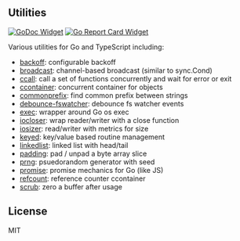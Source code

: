 ## Utilities

[![GoDoc Widget]][GoDoc] [![Go Report Card Widget]][Go Report Card]

[GoDoc]: https://godoc.org/github.com/aperturerobotics/util
[GoDoc Widget]: https://godoc.org/github.com/aperturerobotics/util?status.svg
[Go Report Card Widget]: https://goreportcard.com/badge/github.com/aperturerobotics/util
[Go Report Card]: https://goreportcard.com/report/github.com/aperturerobotics/util

Various utilities for Go and TypeScript including:

 - [backoff]: configurable backoff
 - [broadcast]: channel-based broadcast (similar to sync.Cond)
 - [ccall]: call a set of functions concurrently and wait for error or exit
 - [ccontainer]: concurrent container for objects
 - [commonprefix]: find common prefix between strings
 - [debounce-fswatcher]: debounce fs watcher events
 - [exec]: wrapper around Go os exec
 - [iocloser]: wrap reader/writer with a close function
 - [iosizer]: read/writer with metrics for size
 - [keyed]: key/value based routine management
 - [linkedlist]: linked list with head/tail
 - [padding]: pad / unpad a byte array slice
 - [prng]: psuedorandom generator with seed
 - [promise]: promise mechanics for Go (like JS)
 - [refcount]: reference counter ccontainer
 - [scrub]: zero a buffer after usage

[backoff]: ./backoff
[broadcast]: ./broadcast
[ccall]: ./ccall
[ccontainer]: ./ccontainer
[commonprefix]: ./commonprefix
[debounce-fswatcher]: ./debounce-fswatcher
[exec]: ./exec
[iocloser]: ./iocloser
[iosizer]: ./iosizer
[keyed]: ./keyed
[linkedlist]: ./linkedlist
[padding]: ./padding
[prng]: ./prng
[promise]: ./promise
[refcount]: ./refcount
[scrub]: ./scrub

## License

MIT
